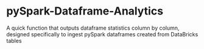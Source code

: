 # pySpark-Dataframe-Analytics
A quick function that outputs dataframe statistics column by column, designed specifically to ingest pySpark dataframes created from DataBricks tables
